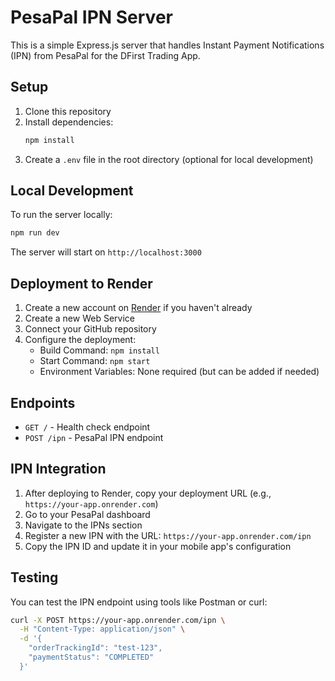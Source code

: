 # PesaPal IPN Server

This is a simple Express.js server that handles Instant Payment Notifications (IPN) from PesaPal for the DFirst Trading App.

## Setup

1. Clone this repository
2. Install dependencies:
   ```bash
   npm install
   ```
3. Create a `.env` file in the root directory (optional for local development)

## Local Development

To run the server locally:

```bash
npm run dev
```

The server will start on `http://localhost:3000`

## Deployment to Render

1. Create a new account on [Render](https://render.com) if you haven't already
2. Create a new Web Service
3. Connect your GitHub repository
4. Configure the deployment:
   - Build Command: `npm install`
   - Start Command: `npm start`
   - Environment Variables: None required (but can be added if needed)

## Endpoints

- `GET /` - Health check endpoint
- `POST /ipn` - PesaPal IPN endpoint

## IPN Integration

1. After deploying to Render, copy your deployment URL (e.g., `https://your-app.onrender.com`)
2. Go to your PesaPal dashboard
3. Navigate to the IPNs section
4. Register a new IPN with the URL: `https://your-app.onrender.com/ipn`
5. Copy the IPN ID and update it in your mobile app's configuration

## Testing

You can test the IPN endpoint using tools like Postman or curl:

```bash
curl -X POST https://your-app.onrender.com/ipn \
  -H "Content-Type: application/json" \
  -d '{
    "orderTrackingId": "test-123",
    "paymentStatus": "COMPLETED"
  }'
``` 